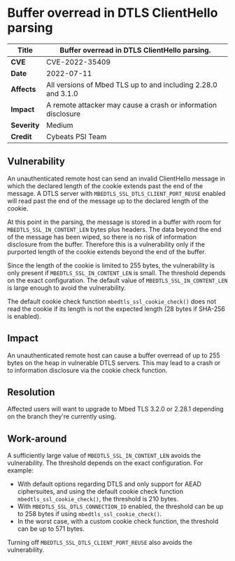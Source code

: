 # Buffer overread in DTLS ClientHello parsing

**Title** |  Buffer overread in DTLS ClientHello parsing.
---|---
**CVE** |  CVE-2022-35409
**Date** |  2022-07-11
**Affects** |  All versions of Mbed TLS up to and including 2.28.0 and 3.1.0
**Impact** |  A remote attacker may cause a crash or information disclosure
**Severity** |  Medium
**Credit** |  Cybeats PSI Team

## Vulnerability

An unauthenticated remote host can send an invalid ClientHello message in which the declared length of the cookie extends past the end of the message. A DTLS server with `MBEDTLS_SSL_DTLS_CLIENT_PORT_REUSE` enabled will read past the end of the message up to the declared length of the cookie.

At this point in the parsing, the message is stored in a buffer with room for `MBEDTLS_SSL_IN_CONTENT_LEN` bytes plus headers. The data beyond the end of the message has been wiped, so there is no risk of information disclosure from the buffer. Therefore this is a vulnerability only if the purported length of the cookie extends beyond the end of the buffer.

Since the length of the cookie is limited to 255 bytes, the vulnerability is only present if `MBEDTLS_SSL_IN_CONTENT_LEN` is small. The threshold depends on the exact configuration. The default value of `MBEDTLS_SSL_IN_CONTENT_LEN` is large enough to avoid the vulnerability.

The default cookie check function `mbedtls_ssl_cookie_check()` does not read the cookie if its length is not the expected length (28 bytes if SHA-256 is enabled).

## Impact

An unauthenticated remote host can cause a buffer overread of up to 255 bytes on the heap in vulnerable DTLS servers. This may lead to a crash or to information disclosure via the cookie check function.

## Resolution

Affected users will want to upgrade to Mbed TLS 3.2.0 or 2.28.1 depending on the branch they're currently using.

## Work-around

A sufficiently large value of `MBEDTLS_SSL_IN_CONTENT_LEN` avoids the vulnerability. The threshold depends on the exact configuration. For example:

* With default options regarding DTLS and only support for AEAD ciphersuites, and using the default cookie check function `mbedtls_ssl_cookie_check()`, the threshold is 210 bytes.
* With `MBEDTLS_SSL_DTLS_CONNECTION_ID` enabled, the threshold can be up to 258 bytes if using `mbedtls_ssl_cookie_check()`.
* In the worst case, with a custom cookie check function, the threshold can be up to 571 bytes.

Turning off `MBEDTLS_SSL_DTLS_CLIENT_PORT_REUSE` also avoids the vulnerability.
